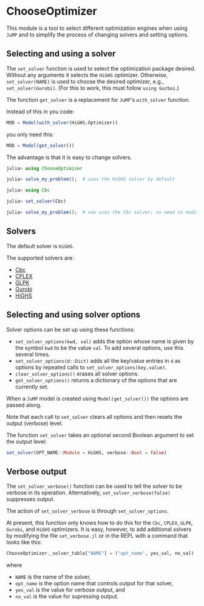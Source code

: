 # ChooseOptimizer


This module is a tool to select different optimization engines when using `JuMP`
and to simplify the process of changing solvers and setting options.


## Selecting and using a solver

The `set_solver` function is used to select the optimization package
desired. Without any arguments it selects the `HiGHS` optimizer. Otherwise,
`set_solver(NAME)` is used to choose the desired optimizer, e.g.,
`set_solver(Gurobi)`. (For this to work, this must follow `using Gurboi`.)

The function `get_solver` is a replacement for `JuMP`'s
`with_solver` function. 

Instead of this in you code:
```julia
MOD = Model(with_solver(HiGHS.Optimizer))
```
you only need this:
```julia
MOD = Model(get_solver())
```

The advantage is that it is easy to change solvers. 
```julia
julia> using ChooseOptimizer

julia> solve_my_problem();  # uses the HiGHS solver by default

julia> using Cbc

julia> set_solver(Cbc)

julia> solve_my_problem();  # now uses the Cbc solver; no need to modify your code
```

## Solvers

The default solver is `HiGHS`.

The supported solvers are:
* [Cbc](https://github.com/jump-dev/Cbc.jl)
* [CPLEX](https://github.com/jump-dev/CPLEX.jl)
* [GLPK](https://github.com/jump-dev/GLPK.jl)
* [Gurobi](https://github.com/jump-dev/Gurobi.jl)
* [HiGHS](https://github.com/jump-dev/HiGHS.jl)


## Selecting and using solver options

Solver options can be set up using these functions:

* `set_solver_options(kwd, val)` adds the option whose name is given by the symbol `kwd` to be the value `val`. To add several options, use this several times.
* `set_solver_options(d::Dict)` adds all the key/value entries in `d` as options by repeated calls to `set_solver_options(key,value)`.
* `clear_solver_options()` erases all solver options.
* `get_solver_options()` returns a dictionary of the options that are currently set.

When a `JuMP` model is created using `Model(get_solver())` the
options are passed along.

Note that each call to `set_solver` clears all options and then resets 
the output (verbose) level. 

The function `set_solver` takes an optional second Boolean argument
to set the output level:
```julia
set_solver(OPT_NAME::Module = HiGHS, verbose::Bool = false)
```


## Verbose output

The `set_solver_verbose()` function can be used to tell the solver to
be verbose in its operation. Alternatively, `set_solver_verbose(false)`
suppresses output.

The action of `set_solver_verbose` is through `set_solver_options`.

At present, this function only knows how to do this for the `Cbc`, `CPLEX`, `GLPK`,
`Gurobi`, and `HiGHS` optimizers. It is easy, however, to add additional
solvers by modifying the file `set_verbose.jl` or in the REPL with a command
that looks like this:
```julia
ChooseOptimizer._solver_table["NAME"] = ("opt_name", yes_val, no_val)
```
where 
+ `NAME` is the name of the solver, 
+ `opt_name` is the option name that controls output for that solver, 
+ `yes_val` is the value for verbose output, and
+ `no_val` is the value for supressing output.
